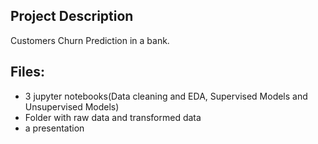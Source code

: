 
## Project Description 
Customers Churn Prediction in a bank.


## Files:
- 3 jupyter notebooks(Data cleaning and EDA, Supervised Models and Unsupervised Models)
- Folder with raw data and transformed data
- a presentation 




